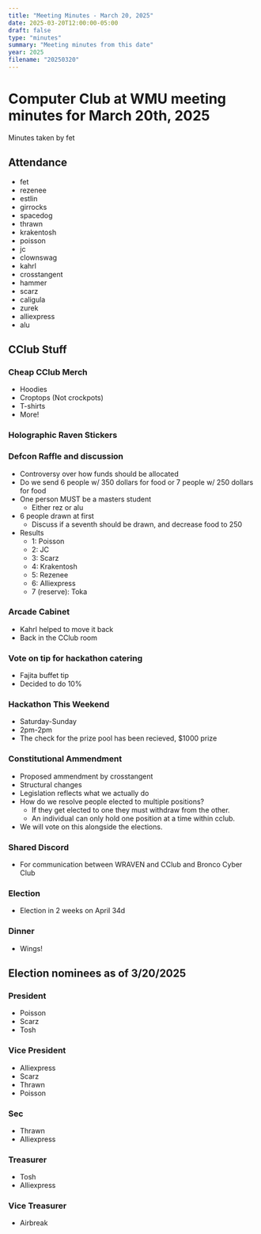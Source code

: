 ```yaml
---
title: "Meeting Minutes - March 20, 2025"
date: 2025-03-20T12:00:00-05:00
draft: false
type: "minutes"
summary: "Meeting minutes from this date"
year: 2025
filename: "20250320"
---
```


# Computer Club at WMU meeting minutes for March 20th, 2025
Minutes taken by fet



## Attendance
* fet
* rezenee
* estlin
* girrocks
* spacedog
* thrawn
* krakentosh
* poisson
* jc
* clownswag
* kahrl
* crosstangent
* hammer
* scarz
* caligula
* zurek
* alliexpress
* alu

## CClub Stuff
### Cheap CClub Merch
* Hoodies
* Croptops (Not crockpots)
* T-shirts
* More!

### Holographic Raven Stickers

### Defcon Raffle and discussion
* Controversy over how funds should be allocated
* Do we send 6 people w/ 350 dollars for food or 7 people w/ 250 dollars for food
* One person MUST be a masters student
  * Either rez or alu
* 6 people drawn at first
  * Discuss if a seventh should be drawn, and decrease food to 250
* Results
  * 1: Poisson
  * 2: JC
  * 3: Scarz
  * 4: Krakentosh
  * 5: Rezenee
  * 6: Alliexpress
  * 7 (reserve): Toka 

### Arcade Cabinet
* Kahrl helped to move it back
* Back in the CClub room

### Vote on tip for hackathon catering
* Fajita buffet tip
* Decided to do 10%

### Hackathon This Weekend
* Saturday-Sunday
* 2pm-2pm
* The check for the prize pool has been recieved, $1000 prize

### Constitutional Ammendment
* Proposed ammendment by crosstangent
* Structural changes
* Legislation reflects what we actually do
* How do we resolve people elected to multiple positions?
  * If they get elected to one they must withdraw from the other.
  * An individual can only hold one position at a time within cclub.
* We will vote on this alongside the elections.

### Shared Discord
* For communication between WRAVEN and CClub and Bronco Cyber Club


### Election
* Election in 2 weeks on April 34d

### Dinner
* Wings!

## Election nominees as of 3/20/2025
### President
* Poisson
* Scarz
* Tosh
### Vice President
* Alliexpress
* Scarz
* Thrawn
* Poisson
### Sec
* Thrawn
* Alliexpress
### Treasurer
* Tosh
* Alliexpress
### Vice Treasurer
* Airbreak
